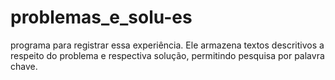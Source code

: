 # problemas_e_solu-es
programa para registrar essa  experiência. Ele armazena textos descritivos a respeito do problema e  respectiva solução, permitindo pesquisa por palavra chave.

